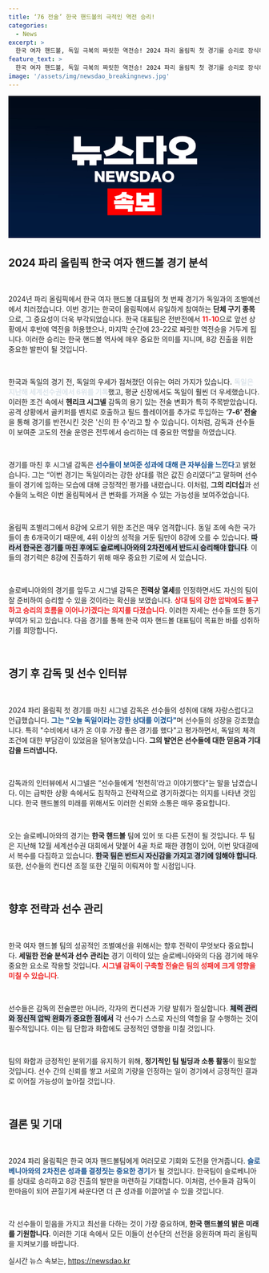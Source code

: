 ```yaml
---
title: ‘76 전술’ 한국 핸드볼의 극적인 역전 승리!
categories:
  - News
excerpt: >
  한국 여자 핸드볼, 독일 극복의 짜릿한 역전승! 2024 파리 올림픽 첫 경기를 승리로 장식하며 8강 진출의 희망을 밟고 나갔다. 시그넬 감독의 7-6 전술이 신의 한수로 작용하며, 팀의 사기를 끌어올렸다!
feature_text: >
  한국 여자 핸드볼, 독일 극복의 짜릿한 역전승! 2024 파리 올림픽 첫 경기를 승리로 장식하며 8강 진출의 희망을 밟고 나갔다. 시그넬 감독의 7-6 전술이 신의 한수로 작용하며, 팀의 사기를 끌어올렸다!
image: '/assets/img/newsdao_breakingnews.jpg'
---
```


<p><img src="/assets/img/newsdao_breakingnews.jpg" alt="implanttips 속보" /></p>

<h2 data-ke-size="size26">2024 파리 올림픽 한국 여자 핸드볼 경기 분석</h2>

<p data-ke-size="size16">&nbsp;</p>

<p>2024년 파리 올림픽에서 한국 여자 핸드볼 대표팀의 첫 번째 경기가 독일과의 조별예선에서 치러졌습니다. 이번 경기는 한국이 올림픽에서 유일하게 참여하는 <b>단체 구기 종목</b>으로, 그 중요성이 더욱 부각되었습니다. 한국 대표팀은 전반전에서 <b><span style="color: #ee2323;">11-10</span></b>으로 앞선 상황에서 후반에 역전을 허용했으나, 마지막 순간에 23-22로 짜릿한 역전승을 거두게 됩니다. 이러한 승리는 한국 핸드볼 역사에 매우 중요한 의미를 지니며, 8강 진출을 위한 중요한 발판이 될 것입니다.</p>

<p data-ke-size="size16">&nbsp;</p>

<p>한국과 독일의 경기 전, 독일의 우세가 점쳐졌던 이유는 여러 가지가 있습니다. <b><span style="color: #21538527;">독일은 지난해 세계선수권에서 6위를 기록</span></b>했고, 평균 신장에서도 독일이 훨씬 더 우세했습니다. 이러한 조건 속에서 <b>헨리크 시그넬</b> 감독의 용기 있는 전술 변화가 특히 주목받았습니다. 공격 상황에서 골키퍼를 벤치로 호출하고 필드 플레이어를 추가로 투입하는 <b>‘7-6’ 전술</b>을 통해 경기를 반전시킨 것은 '신의 한 수'라고 할 수 있습니다. 이처럼, 감독과 선수들이 보여준 고도의 전술 운영은 전투에서 승리하는 데 중요한 역할을 하였습니다.</p>

<p data-ke-size="size16">&nbsp;</p>

<p>경기를 마친 후 시그넬 감독은 <b><span style="color: #1a5490;">선수들이 보여준 성과에 대해 큰 자부심을 느낀다</span></b>고 밝혔습니다. 그는 “이번 경기는 독일이라는 강한 상대를 꺾은 값진 승리였다”고 말하며 선수들이 경기에 임하는 모습에 대해 긍정적인 평가를 내렸습니다. 이처럼, <b>그의 리더십</b>과 선수들의 노력은 이번 올림픽에서 큰 변화를 가져올 수 있는 가능성을 보여주었습니다.</p>

<p data-ke-size="size16">&nbsp;</p>

<p>올림픽 조별리그에서 8강에 오르기 위한 조건은 매우 엄격합니다. 동일 조에 속한 국가들이 총 6개국이기 때문에, 4위 이상의 성적을 거둔 팀만이 8강에 오를 수 있습니다. <b><span style="background-color: #21538527;">따라서 한국은 경기를 마친 후에도 슬로베니아와의 2차전에서 반드시 승리해야 합니다</span></b>. 이들의 경기력은 8강에 진출하기 위해 매우 중요한 기로에 서 있습니다.</p>

<p data-ke-size="size16">&nbsp;</p>

<p>슬로베니아와의 경기를 앞두고 시그넬 감독은 <b>전력상 열세</b>를 인정하면서도 자신의 팀이 잘 준비하여 승리할 수 있을 것이라는 확신을 보였습니다. <b><span style="color: #ee2323;">상대 팀의 강한 압박에도 불구하고 승리의 흐름을 이어나가겠다는 의지를 다졌습니다</span></b>. 이러한 자세는 선수들 또한 동기부여가 되고 있습니다. 다음 경기를 통해 한국 여자 핸드볼 대표팀이 목표한 바를 성취하기를 희망합니다.</p>

<p data-ke-size="size16">&nbsp;</p>

<h2 data-ke-size="size26">경기 후 감독 및 선수 인터뷰</h2>

<p data-ke-size="size16">&nbsp;</p>

<p>2024 파리 올림픽 첫 경기를 마친 시그넬 감독은 선수들의 성취에 대해 자랑스럽다고 언급했습니다. <b><span style="color: #1a5490;">그는 "오늘 독일이라는 강한 상대를 이겼다"</span></b>며 선수들의 성장을 강조했습니다. 특히 "수비에서 내가 온 이후 가장 좋은 경기를 했다"고 평가하면서, 독일의 체격조건에 대한 부담감이 있었음을 털어놓았습니다. <b>그의 발언은 선수들에 대한 믿음과 기대감을 드러냅니다.</b></p>

<p data-ke-size="size16">&nbsp;</p>

<p>감독과의 인터뷰에서 시그넬은 “선수들에게 ‘천천히’라고 이야기했다”는 말을 남겼습니다. 이는 급박한 상황 속에서도 침착하고 전략적으로 경기하겠다는 의지를 나타낸 것입니다. 한국 핸드볼의 미래를 위해서도 이러한 신뢰와 소통은 매우 중요합니다.</p>

<p data-ke-size="size16">&nbsp;</p>

<p>오는 슬로베니아와의 경기는 <b>한국 핸드볼</b> 팀에 있어 또 다른 도전이 될 것입니다. 두 팀은 지난해 12월 세계선수권 대회에서 맞붙어 4골 차로 패한 경험이 있어, 이번 맞대결에서 복수를 다짐하고 있습니다. <b><span style="background-color: #21538527;">한국 팀은 반드시 자신감을 가지고 경기에 임해야 합니다</span></b>. 또한, 선수들의 컨디션 조절 또한 긴밀히 이뤄져야 할 시점입니다.</p>

<p data-ke-size="size16">&nbsp;</p>

<h2 data-ke-size="size26">향후 전략과 선수 관리</h2>

<p data-ke-size="size16">&nbsp;</p>

<p>한국 여자 핸드볼 팀의 성공적인 조별예선을 위해서는 향후 전략이 무엇보다 중요합니다. <b>세밀한 전술 분석과 선수 관리는</b> 경기 이력이 있는 슬로베니아와의 다음 경기에 매우 중요한 요소로 작용할 것입니다. <b><span style="color: #ee2323;">시그넬 감독이 구축할 전술은 팀의 성패에 크게 영향을 미칠 수 있습니다</span></b>.</p>

<p data-ke-size="size16">&nbsp;</p>

<p>선수들은 감독의 전술뿐만 아니라, 각자의 컨디션과 기량 발휘가 절실합니다. <b><span style="background-color: #21538527;">체력 관리와 정신적 압박 완화가 중요한 점에서</span></b> 각 선수가 스스로 자신의 역할을 잘 수행하는 것이 필수적입니다. 이는 팀 단합과 화합에도 긍정적인 영향을 미칠 것입니다.</p>

<p data-ke-size="size16">&nbsp;</p>

<p>팀의 화합과 긍정적인 분위기를 유지하기 위해, <b>정기적인 팀 빌딩과 소통 활동</b>이 필요할 것입니다. 선수 간의 신뢰를 쌓고 서로의 기량을 인정하는 일이 경기에서 긍정적인 결과로 이어질 가능성이 높아질 것입니다.</p>

<p data-ke-size="size16">&nbsp;</p>

<h2 data-ke-size="size26">결론 및 기대</h2>

<p data-ke-size="size16">&nbsp;</p>

<p>2024 파리 올림픽은 한국 여자 핸드볼팀에게 여러모로 기회와 도전을 안겨줍니다. <b><span style="color: #1a5490;">슬로베니아와의 2차전은 성과를 결정짓는 중요한 경기</span></b>가 될 것입니다. 한국팀이 슬로베니아를 상대로 승리하고 8강 진출의 발판을 마련하길 기대합니다. 이처럼, 선수들과 감독이 한마음이 되어 끈질기게 싸운다면 더 큰 성과를 이끌어낼 수 있을 것입니다.</p>

<p data-ke-size="size16">&nbsp;</p>

<p>각 선수들이 믿음을 가지고 최선을 다하는 것이 가장 중요하며, <b>한국 핸드볼의 밝은 미래를 기원합니다</b>. 이러한 기대 속에서 모든 이들이 선수단의 선전을 응원하며 파리 올림픽을 지켜보기를 바랍니다.</p>
실시간 뉴스 속보는, <a href="https://newsdao.kr" rel="dofollow">https://newsdao.kr</a>


